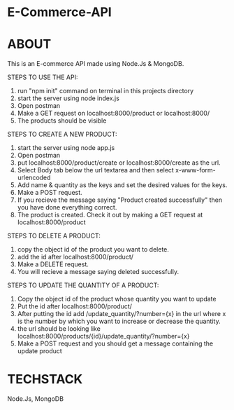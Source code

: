 
# E-Commerce-API



# ABOUT
This is an E-commerce API made using Node.Js & MongoDB. 

STEPS TO USE THE API:
1) run "npm init" command on terminal in this projects directory
2) start the server using node index.js
3) Open postman
4) Make a GET request on localhost:8000/product or  localhost:8000/
5) The products should be visible

STEPS TO CREATE A NEW PRODUCT: 
1) start the server using node app.js
2) Open postman
3) put localhost:8000/product/create or localhost:8000/create as the url. 
4) Select Body tab below the url textarea and then select x-www-form-urlencoded
5) Add name & quantity as the keys and set the desired values for the keys.
6) Make a POST request.
7) If you recieve the message saying "Product created successfully" then you have done everything correct.
8) The product is created. Check it out by making a GET request at localhost:8000/product

STEPS TO DELETE A PRODUCT:
1) copy the object id of the product you want to delete.
2) add the id after localhost:8000/product/
3) Make a DELETE request.
4) You will recieve a message saying deleted successfully.

STEPS TO UPDATE THE QUANTITY OF A PRODUCT:
1) Copy the object id of the product whose quantity you want to update
2) Put the id after localhost:8000/product/
3) After putting the id add /update_quantity/?number={x} in the url where x is the number by which you want to increase or decrease the quantity.
4) the url should be looking like localhost:8000/products/{id}/update_quantity/?number={x}
5) Make a POST request and you should get a message containing the update product


# TECHSTACK
Node.Js, MongoDB
